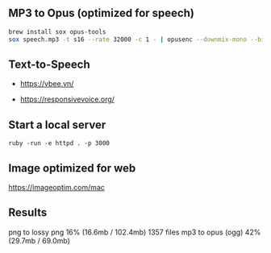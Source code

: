 ## MP3 to Opus (optimized for speech)

```sh
brew install sox opus-tools
sox speech.mp3 -t s16 --rate 32000 -c 1 - | opusenc --downmix-mono --bitrate 12 --raw-rate 32000 --raw-bits 16 --raw-chan 1 - speech.opus
```

## Text-to-Speech

- https://vbee.vn/

- https://responsivevoice.org/


## Start a local server

`ruby -run -e httpd . -p 3000`


## Image optimized for web 

https://imageoptim.com/mac

## Results

png to lossy png  16% (16.6mb / 102.4mb) 1357 files
mp3 to opus (ogg) 42% (29.7mb /  69.0mb)
